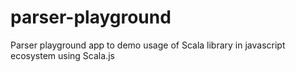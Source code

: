 # parser-playground
Parser playground app to demo usage of Scala library in javascript ecosystem using Scala.js
